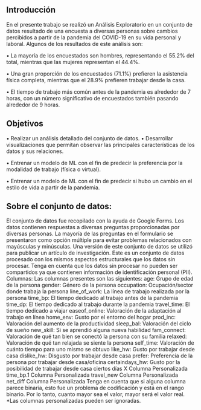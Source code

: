 <h2>Introducción</h2>
En el presente trabajo se realizó un Análisis Exploratorio en un conjunto de datos resultado de una encuesta a diversas personas sobre cambios percibidos a partir de la pandemia del COVID-19 en su vida personal y laboral. 
Algunos de los resultados de este análisis son:

•	La mayoría de los encuestados son hombres, representando el 55.2% del total, mientras que las mujeres representan el 44.4%.

•	Una gran proporción de los encuestados (71.1%) prefieren la asistencia física completa, mientras que el 28.9% prefieren trabajar desde la casa.

•	El tiempo de trabajo más común antes de la pandemia es alrededor de 7 horas, con un número significativo de encuestados también pasando alrededor de 9 horas.

<h2>Objetivos</h2>
• Realizar un análisis detallado del conjunto de datos.
• Desarrollar visualizaciones  que permitan observar las principales características de los datos y sus relaciones.

• Entrenar un modelo de ML con el fin de predecir la preferencia por la modalidad de trabajo (física o virtual).

• Entrenar un modelo de ML con el fin de predecir si hubo un cambio en el estilo de vida a partir de la pandemia.

<h2>Sobre el conjunto de datos: </h2>
El conjunto de datos fue recopilado con la ayuda de Google Forms. Los datos contienen respuestas a diversas preguntas proporcionadas por diversas personas. La mayoría de las preguntas en el formulario se presentaron como opción múltiple para evitar problemas relacionados con mayúsculas y minúsculas.
Una versión de este conjunto de datos se utilizó para publicar un artículo de investigación.
Este es un conjunto de datos procesado con los mismos aspectos estructurales que los datos sin procesar. Tenga en cuenta que los datos sin procesar no pueden ser compartidos ya que contienen información de identificación personal (PII).
Columnas:
Las columnas presentes son las siguientes:
age: Grupo de edad de la persona
gender: Género de la persona
occupation: Ocupación/sector donde trabaja la persona
line_of_work: La línea de trabajo realizada por la persona
time_bp: El tiempo dedicado al trabajo antes de la pandemia
time_dp: El tiempo dedicado al trabajo durante la pandemia
travel_time: El tiempo dedicado a viajar
easeof_online: Valoración de la adaptación al trabajo en línea
home_env: Gusto por el entorno del hogar
prod_inc: Valoración del aumento de la productividad
sleep_bal: Valoración del ciclo de sueño
new_skill: Si se aprendió alguna nueva habilidad
fam_connect: Valoración de qué tan bien se conectó la persona con su familia
relaxed: Valoración de qué tan relajada se siente la persona
self_time: Valoración de cuánto tiempo para uno mismo se obtuvo
like_hw: Gusto por trabajar desde casa
dislike_hw: Disgusto por trabajar desde casa
prefer: Preferencia de la persona por trabajar desde casa/oficina
certaindays_hw: Gusto por la posibilidad de trabajar desde casa ciertos días
X Columna Personalizada
time_bp.1 Columna Personalizada
travel_new Columna Personalizada
net_diff Columna Personalizada
Tenga en cuenta que si alguna columna parece binaria, esto fue un problema de codificación y está en el rango binario. Por lo tanto, cuanto mayor sea el valor, mayor será el valor real.
*Las columnas personalizadas pueden ser ignoradas.
